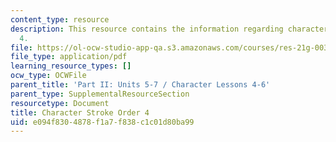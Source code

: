 ```yaml
---
content_type: resource
description: This resource contains the information regarding character stroke order
  4.
file: https://ol-ocw-studio-app-qa.s3.amazonaws.com/courses/res-21g-003-learning-chinese-a-foundation-course-in-mandarin-spring-2011/e094f8304878f1a7f838c1c01d80ba99_MITRES_21G_003S11_stroke04.pdf
file_type: application/pdf
learning_resource_types: []
ocw_type: OCWFile
parent_title: 'Part II: Units 5-7 / Character Lessons 4-6'
parent_type: SupplementalResourceSection
resourcetype: Document
title: Character Stroke Order 4
uid: e094f830-4878-f1a7-f838-c1c01d80ba99
---
```

